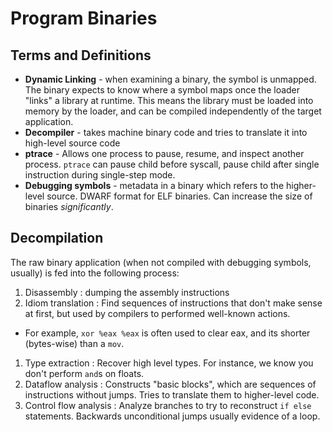 # Program Binaries

## Terms and Definitions
* **Dynamic Linking** - when examining a binary, the symbol is unmapped. The binary expects to know where a symbol maps once the loader "links" a library at runtime. This means the library must be loaded into memory by the loader, and can be compiled independently of the target application.
* **Decompiler** - takes machine binary code and tries to translate it into high-level source code
* **ptrace** - Allows one process to pause, resume, and inspect another process. `ptrace` can pause child before syscall, pause child after single instruction during single-step mode. 
* **Debugging symbols** - metadata in a binary which refers to the higher-level source. DWARF format for ELF binaries. Can increase the size of binaries *significantly*.

## Decompilation
The raw binary application (when not compiled with debugging symbols, usually) is fed into the following process:
1. Disassembly : dumping the assembly instructions
1. Idiom translation : Find sequences of instructions that don't make sense at first, but used by compilers to performed well-known actions. 
  * For example, `xor %eax %eax` is often used to clear eax, and its shorter (bytes-wise) than a `mov`.
1. Type extraction : Recover high level types. For instance, we know you don't perform `and`s on floats.
1. Dataflow analysis : Constructs "basic blocks", which are sequences of instructions without jumps. Tries to translate them to higher-level code. 
1. Control flow analysis : Analyze branches to try to reconstruct `if else` statements. Backwards unconditional jumps usually evidence of a loop.

